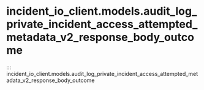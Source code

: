 # incident_io_client.models.audit_log_private_incident_access_attempted_metadata_v2_response_body_outcome

::: incident_io_client.models.audit_log_private_incident_access_attempted_metadata_v2_response_body_outcome
